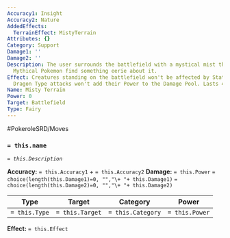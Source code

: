 ```yaml
---
Accuracy1: Insight
Accuracy2: Nature
AddedEffects:
  TerrainEffect: MistyTerrain
Attributes: {}
Category: Support
Damage1: ''
Damage2: ''
Description: The user surrounds the battlefield with a mystical mist that feels protective.
  Mythical Pokemon find something eerie about it.
Effect: Creatures standing on the battlefield won't be affected by Status Ailments.
  Dragon Type attacks won't add their Power to the Damage Pool. Lasts 4 Rounds.
Name: Misty Terrain
Power: 0
Target: Battlefield
Type: Fairy
---
```


#PokeroleSRD/Moves

### `= this.name` 
*`= this.Description`*

**Accuracy:** `= this.Accuracy1` + `= this.Accuracy2`
**Damage:** `= this.Power` `= choice(length(this.Damage1)=0, "","\+ "+ this.Damage1)` `= choice(length(this.Damage2)=0, "","\+ "+ this.Damage2)`

| Type          | Target          | Category          | Power          |
| ------------- | --------------- | ----------------  | -------------- |
| `= this.Type` | `= this.Target` | `= this.Category` | `= this.Power` | 

**Effect:** `= this.Effect`